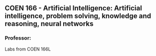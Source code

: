 ## COEN 166 - Artificial Intelligence: Artificial intelligence, problem solving, knowledge and reasoning, neural networks
### Professor: 

Labs from COEN 166L
